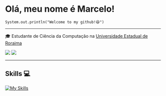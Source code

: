 # Olá, meu nome é Marcelo!

<code>System.out.println("Welcome to my github!😆")</code>
<hr>

<p>🎓 Estudante de Ciência da Computação na <a href="https://www.uerr.edu.br/" target="blank_">Universidade Estadual de Roraima</a></p>
<a href="https://instagram.com/instrutoresquilo" target="_blank"><img src="https://img.shields.io/badge/-Instagram-%23E4405F?style=for-the-badge&logo=instagram&logoColor=white" target="_blank"></a>
<a href="https://www.linkedin.com/in/meloxss/" target="_blank"><img src="https://img.shields.io/badge/-LinkedIn-%230077B5?style=for-the-badge&logo=linkedin&logoColor=white" target="_blank"></a>
<hr>

 ## Skills 💻

[![My Skills](https://skillicons.dev/icons?i=javascript,html,css,cs,postgres,git,github,java)](https://skillicons.dev)
